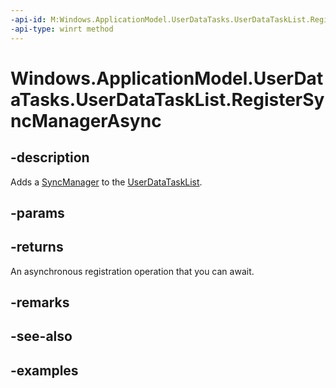 ```yaml
---
-api-id: M:Windows.ApplicationModel.UserDataTasks.UserDataTaskList.RegisterSyncManagerAsync
-api-type: winrt method
---
```


<!-- Method syntax.
public IAsyncAction UserDataTaskList.RegisterSyncManagerAsync()
-->

# Windows.ApplicationModel.UserDataTasks.UserDataTaskList.RegisterSyncManagerAsync

## -description
Adds a [SyncManager](userdatatasklist_syncmanager.md) to the [UserDataTaskList](userdatatasklist.md).
## -params

## -returns
An asynchronous registration operation that you can await.

## -remarks

## -see-also

## -examples
